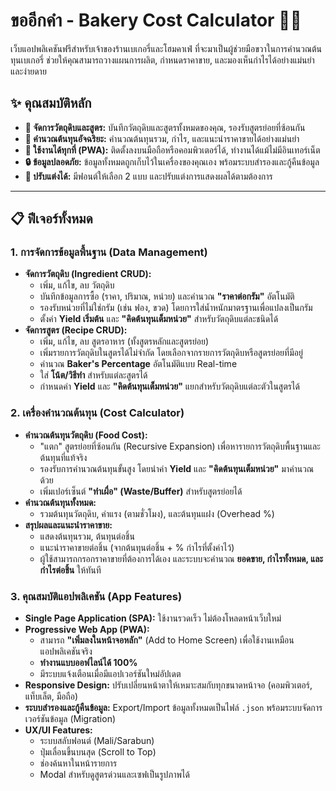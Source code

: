 # ขออีกคำ - Bakery Cost Calculator 🧁✨

เว็บแอปพลิเคชันฟรีสำหรับเจ้าของร้านเบเกอรี่และโฮมคาเฟ่ ที่จะมาเป็นผู้ช่วยมือขวาในการคำนวณต้นทุนเบเกอรี่ ช่วยให้คุณสามารถวางแผนการผลิต, กำหนดราคาขาย, และมองเห็นกำไรได้อย่างแม่นยำและง่ายดาย

## ✨ คุณสมบัติหลัก

-   **📝 จัดการวัตถุดิบและสูตร:** บันทึกวัตถุดิบและสูตรทั้งหมดของคุณ, รองรับสูตรย่อยที่ซ้อนกัน
-   **🧮 คำนวณต้นทุนอัจฉริยะ:** คำนวณต้นทุนรวม, กำไร, และแนะนำราคาขายได้อย่างแม่นยำ
-   **📱 ใช้งานได้ทุกที่ (PWA):** ติดตั้งลงบนมือถือหรือคอมพิวเตอร์ได้, ทำงานได้แม้ไม่มีอินเทอร์เน็ต
-   **🔒 ข้อมูลปลอดภัย:** ข้อมูลทั้งหมดถูกเก็บไว้ในเครื่องของคุณเอง พร้อมระบบสำรองและกู้คืนข้อมูล
-   **🎨 ปรับแต่งได้:** มีฟอนต์ให้เลือก 2 แบบ และปรับแต่งการแสดงผลได้ตามต้องการ

---

## 📋 ฟีเจอร์ทั้งหมด

### 1. การจัดการข้อมูลพื้นฐาน (Data Management)

-   **จัดการวัตถุดิบ (Ingredient CRUD):**
    -   เพิ่ม, แก้ไข, ลบ วัตถุดิบ
    -   บันทึกข้อมูลการซื้อ (ราคา, ปริมาณ, หน่วย) และคำนวณ **"ราคาต่อกรัม"** อัตโนมัติ
    -   รองรับหน่วยที่ไม่ใช่กรัม (เช่น ฟอง, ขวด) โดยการใส่น้ำหนักมาตรฐานเพื่อแปลงเป็นกรัม
    -   ตั้งค่า **Yield เริ่มต้น** และ **"คิดต้นทุนเต็มหน่วย"** สำหรับวัตถุดิบแต่ละชนิดได้
-   **จัดการสูตร (Recipe CRUD):**
    -   เพิ่ม, แก้ไข, ลบ สูตรอาหาร (ทั้งสูตรหลักและสูตรย่อย)
    -   เพิ่มรายการวัตถุดิบในสูตรได้ไม่จำกัด โดยเลือกจากรายการวัตถุดิบหรือสูตรย่อยที่มีอยู่
    -   คำนวณ **Baker's Percentage** อัตโนมัติแบบ Real-time
    -   ใส่ **โน้ต/วิธีทำ** สำหรับแต่ละสูตรได้
    -   กำหนดค่า **Yield** และ **"คิดต้นทุนเต็มหน่วย"** แยกสำหรับวัตถุดิบแต่ละตัวในสูตรได้

### 2. เครื่องคำนวณต้นทุน (Cost Calculator)

-   **คำนวณต้นทุนวัตถุดิบ (Food Cost):**
    -   "แตก" สูตรย่อยที่ซ้อนกัน (Recursive Expansion) เพื่อหารายการวัตถุดิบพื้นฐานและต้นทุนที่แท้จริง
    -   รองรับการคำนวณต้นทุนขั้นสูง โดยนำค่า **Yield** และ **"คิดต้นทุนเต็มหน่วย"** มาคำนวณด้วย
    -   เพิ่มเปอร์เซ็นต์ **"ทำเผื่อ" (Waste/Buffer)** สำหรับสูตรย่อยได้
-   **คำนวณต้นทุนทั้งหมด:**
    -   รวมต้นทุนวัตถุดิบ, ค่าแรง (ตามชั่วโมง), และต้นทุนแฝง (Overhead %)
-   **สรุปผลและแนะนำราคาขาย:**
    -   แสดงต้นทุนรวม, ต้นทุนต่อชิ้น
    -   แนะนำราคาขายต่อชิ้น (จากต้นทุนต่อชิ้น + % กำไรที่ตั้งค่าไว้)
    -   ผู้ใช้สามารถกรอกราคาขายที่ต้องการได้เอง และระบบจะคำนวณ **ยอดขาย, กำไรทั้งหมด, และกำไรต่อชิ้น** ให้ทันที

### 3. คุณสมบัติแอปพลิเคชัน (App Features)

-   **Single Page Application (SPA):** ใช้งานรวดเร็ว ไม่ต้องโหลดหน้าเว็บใหม่
-   **Progressive Web App (PWA):**
    -   สามารถ **"เพิ่มลงในหน้าจอหลัก"** (Add to Home Screen) เพื่อใช้งานเหมือนแอปพลิเคชันจริง
    -   **ทำงานแบบออฟไลน์ได้ 100%**
    -   มีระบบแจ้งเตือนเมื่อมีแอปเวอร์ชันใหม่อัปเดต
-   **Responsive Design:** ปรับเปลี่ยนหน้าตาให้เหมาะสมกับทุกขนาดหน้าจอ (คอมพิวเตอร์, แท็บเล็ต, มือถือ)
-   **ระบบสำรองและกู้คืนข้อมูล:** Export/Import ข้อมูลทั้งหมดเป็นไฟล์ `.json` พร้อมระบบจัดการเวอร์ชันข้อมูล (Migration)
-   **UX/UI Features:**
    -   ระบบสลับฟอนต์ (Mali/Sarabun)
    -   ปุ่มเลื่อนขึ้นบนสุด (Scroll to Top)
    -   ช่องค้นหาในหน้ารายการ
    -   Modal สำหรับดูสูตรด่วนและเซฟเป็นรูปภาพได้
